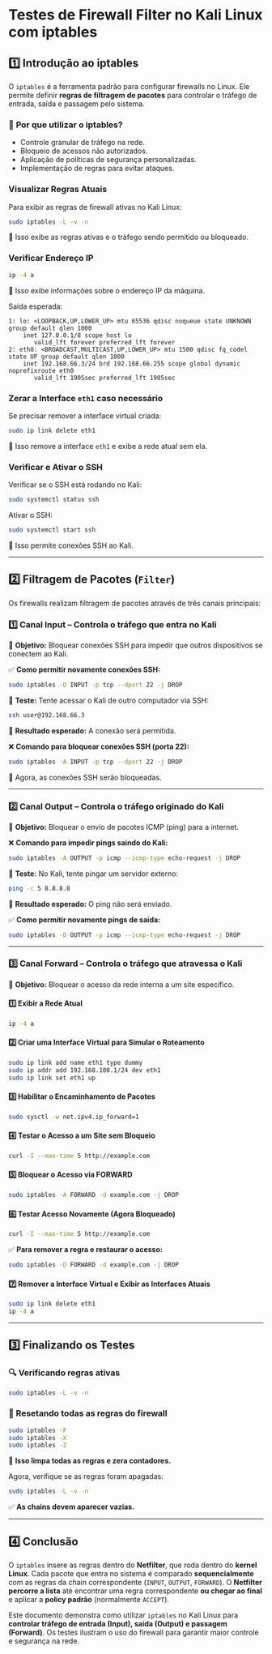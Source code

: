 # Testes de Firewall Filter no Kali Linux com iptables

## 1️⃣ Introdução ao iptables

O `iptables` é a ferramenta padrão para configurar firewalls no Linux. Ele permite definir **regras de filtragem de pacotes** para controlar o tráfego de entrada, saída e passagem pelo sistema.

### 🔹 **Por que utilizar o iptables?**
- Controle granular de tráfego na rede.
- Bloqueio de acessos não autorizados.
- Aplicação de políticas de segurança personalizadas.
- Implementação de regras para evitar ataques.

### **Visualizar Regras Atuais**
Para exibir as regras de firewall ativas no Kali Linux:
```bash
sudo iptables -L -v -n
```
📌 Isso exibe as regras ativas e o tráfego sendo permitido ou bloqueado.

### **Verificar Endereço IP**
```bash
ip -4 a
```
📌 Isso exibe informações sobre o endereço IP da máquina.

Saída esperada:
```
1: lo: <LOOPBACK,UP,LOWER_UP> mtu 65536 qdisc noqueue state UNKNOWN group default qlen 1000
    inet 127.0.0.1/8 scope host lo
       valid_lft forever preferred_lft forever
2: eth0: <BROADCAST,MULTICAST,UP,LOWER_UP> mtu 1500 qdisc fq_codel state UP group default qlen 1000
    inet 192.168.66.3/24 brd 192.168.66.255 scope global dynamic noprefixroute eth0
       valid_lft 1905sec preferred_lft 1905sec
```

### **Zerar a Interface `eth1` caso necessário**
Se precisar remover a interface virtual criada:
```bash
sudo ip link delete eth1
```
📌 Isso remove a interface `eth1` e exibe a rede atual sem ela.

### **Verificar e Ativar o SSH**
Verificar se o SSH está rodando no Kali:
```bash
sudo systemctl status ssh
```
Ativar o SSH:
```bash
sudo systemctl start ssh
```
📌 Isso permite conexões SSH ao Kali.

---

## 2️⃣ Filtragem de Pacotes (`Filter`)
Os firewalls realizam filtragem de pacotes através de três canais principais:

### **1️⃣ Canal Input – Controla o tráfego que entra no Kali**
📌 **Objetivo:** Bloquear conexões SSH para impedir que outros dispositivos se conectem ao Kali.

✅ **Como permitir novamente conexões SSH:**
```bash
sudo iptables -D INPUT -p tcp --dport 22 -j DROP
```

🔹 **Teste:** Tente acessar o Kali de outro computador via SSH:
```bash
ssh user@192.168.66.3
```
📌 **Resultado esperado:** A conexão será permitida.

❌ **Comando para bloquear conexões SSH (porta 22):**
```bash
sudo iptables -A INPUT -p tcp --dport 22 -j DROP
```
📌 Agora, as conexões SSH serão bloqueadas.

---

### **2️⃣ Canal Output – Controla o tráfego originado do Kali**
📌 **Objetivo:** Bloquear o envio de pacotes ICMP (ping) para a internet.

❌ **Comando para impedir pings saindo do Kali:**
```bash
sudo iptables -A OUTPUT -p icmp --icmp-type echo-request -j DROP
```

🔹 **Teste:** No Kali, tente pingar um servidor externo:
```bash
ping -c 5 8.8.8.8
```
📌 **Resultado esperado:** O ping não será enviado.

✅ **Como permitir novamente pings de saída:**
```bash
sudo iptables -D OUTPUT -p icmp --icmp-type echo-request -j DROP
```

---

### **3️⃣ Canal Forward – Controla o tráfego que atravessa o Kali**
📌 **Objetivo:** Bloquear o acesso da rede interna a um site específico.

#### **1️⃣ Exibir a Rede Atual**
```bash
ip -4 a
```

#### **2️⃣ Criar uma Interface Virtual para Simular o Roteamento**
```bash
sudo ip link add name eth1 type dummy
sudo ip addr add 192.168.100.1/24 dev eth1
sudo ip link set eth1 up
```

#### **3️⃣ Habilitar o Encaminhamento de Pacotes**
```bash
sudo sysctl -w net.ipv4.ip_forward=1
```

#### **4️⃣ Testar o Acesso a um Site sem Bloqueio**
```bash
curl -I --max-time 5 http://example.com
```

#### **5️⃣ Bloquear o Acesso via FORWARD**
```bash
sudo iptables -A FORWARD -d example.com -j DROP
```

#### **6️⃣ Testar Acesso Novamente (Agora Bloqueado)**
```bash
curl -I --max-time 5 http://example.com
```

✅ **Para remover a regra e restaurar o acesso:**
```bash
sudo iptables -D FORWARD -d example.com -j DROP
```

#### **7️⃣ Remover a Interface Virtual e Exibir as Interfaces Atuais**
```bash
sudo ip link delete eth1
ip -4 a
```

---

## 3️⃣ Finalizando os Testes

### **🔍 Verificando regras ativas**
```bash
sudo iptables -L -v -n
```

### **🔄 Resetando todas as regras do firewall**
```bash
sudo iptables -F
sudo iptables -X
sudo iptables -Z
```
📌 **Isso limpa todas as regras e zera contadores.**

Agora, verifique se as regras foram apagadas:
```bash
sudo iptables -L -v -n
```
✅ **As chains devem aparecer vazias.**

---

## 4️⃣ Conclusão
O `iptables` insere as regras dentro do **Netfilter**, que roda dentro do **kernel Linux**.
Cada pacote que entra no sistema é comparado **sequencialmente** com as regras da chain correspondente (`INPUT`, `OUTPUT`, `FORWARD`).
O **Netfilter percorre a lista** até encontrar uma regra correspondente **ou chegar ao final** e aplicar a **policy padrão** (normalmente `ACCEPT`).

Este documento demonstra como utilizar `iptables` no Kali Linux para **controlar tráfego de entrada (Input), saída (Output) e passagem (Forward)**. Os testes ilustram o uso do firewall para garantir maior controle e segurança na rede.